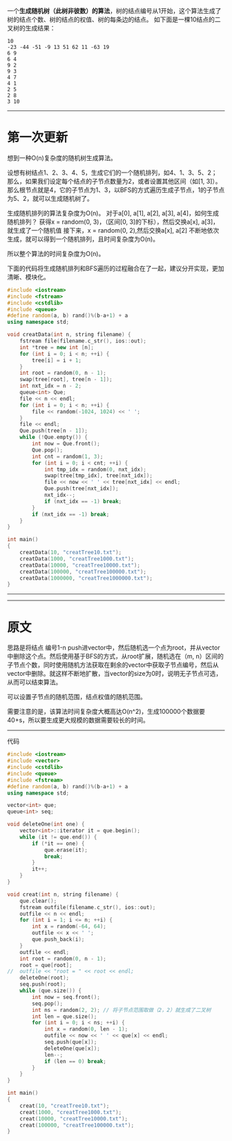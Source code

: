 

一个**生成随机树（此树非彼数）的算法**，树的结点编号从1开始，这个算法生成了树的结点个数、树的结点的权值、树的每条边的结点。 
如下面是一棵10结点的二叉树的生成结果： 
```
10
-23 -44 -51 -9 13 51 62 11 -63 19 
6 9
6 4
9 2
9 3
4 7
4 1
2 5
2 8
3 10 
```

---
# 第一次更新

想到一种O(n)复杂度的随机树生成算法。

设想有树结点1、2、3、4、5，生成它们的一个随机排列，如4、1、3、5、2；
那么，如果我们设定每个结点的子节点数量为2，或者设置其他区间（如[1, 3]）。
那么根节点就是4，它的子节点为1、3，以BFS的方式遍历生成子节点，1的子节点为5、2，就可以生成随机树了。

生成随机排列的算法复杂度为O(n)。
对于a[0], a[1], a[2], a[3], a[4]，如何生成随机排列？
获得x = random(0, 3)，（区间[0, 3]的下标），然后交换a[x], a[3]，就生成了一个随机值
接下来，x = random(0, 2),然后交换a[x], a[2]
不断地依次生成，就可以得到一个随机排列，且时间复杂度为O(n)。

所以整个算法的时间复杂度为O(n)。

下面的代码将生成随机排列和BFS遍历的过程融合在了一起，建议分开实现，更加清晰、模块化。 

```cpp
#include <iostream>
#include <fstream>
#include <cstdlib>
#include <queue>
#define random(a, b) rand()%(b-a+1) + a
using namespace std;

void creatData(int n, string filename) {
	fstream file(filename.c_str(), ios::out);
	int *tree = new int [n];
	for (int i = 0; i < n; ++i) {
		tree[i] = i + 1;
	}
	int root = random(0, n - 1);
	swap(tree[root], tree[n - 1]);
	int nxt_idx = n - 2;
	queue<int> Que;
	file << n << endl;
	for (int i = 0; i < n; ++i) {
		file << random(-1024, 1024) << ' ';
	}
	file << endl;
	Que.push(tree[n - 1]);
	while (!Que.empty()) {
		int now = Que.front();
		Que.pop();
		int cnt = random(1, 3);
		for (int i = 0; i < cnt; ++i) {
			int tmp_idx = random(0, nxt_idx); 
			swap(tree[tmp_idx], tree[nxt_idx]);
			file << now << ' ' << tree[nxt_idx] << endl;
			Que.push(tree[nxt_idx]);
			nxt_idx--;
			if (nxt_idx == -1) break;
		}
		if (nxt_idx == -1) break;
	}
}

int main()
{
	creatData(10, "creatTree10.txt");
	creatData(1000, "creatTree1000.txt");
	creatData(10000, "creatTree10000.txt");
	creatData(100000, "creatTree100000.txt");
	creatData(1000000, "creatTree1000000.txt");
}
```

---
---
# 原文

思路是将结点
编号1-n push进vector中，然后随机选一个点为root，并从vector中删除这个点。然后使用基于BFS的方式，从root扩展，随机选在（m, n）区间的子节点个数，同时使用随机方法获取在剩余的vector中获取子节点编号，然后从vector中删除。就这样不断地扩散，当vector的size为0时，说明无子节点可选，从而可以结束算法。

可以设置子节点的随机范围，结点权值的随机范围。

需要注意的是，该算法时间复杂度大概高达O(n^2)，生成100000个数据要40+s，所以要生成更大规模的数据需要较长的时间。

---

代码

```cpp
#include <iostream>
#include <vector>
#include <cstdlib>
#include <queue> 
#include <fstream>
#define random(a, b) rand()%(b-a+1) + a
using namespace std;

vector<int> que;
queue<int> seq;

void deleteOne(int one) {
	vector<int>::iterator it = que.begin();
	while (it != que.end()) {
		if (*it == one) {
			que.erase(it);
			break;
		}
		it++;
	}
}

void creat(int n, string filename) {
	que.clear();
	fstream outfile(filename.c_str(), ios::out);
	outfile << n << endl;
	for (int i = 1; i <= n; ++i) {
		int x = random(-64, 64);
		outfile << x << ' ';
		que.push_back(i);
	}
	outfile << endl;
	int root = random(0, n - 1);
	root = que[root];
//	outfile << "root = " << root << endl;
	deleteOne(root);
	seq.push(root);
	while (que.size()) {
		int now = seq.front();
		seq.pop();
		int ns = random(2, 2); // 将子节点范围取做（2，2）就生成了二叉树 
		int len = que.size();
		for (int i = 0; i < ns; ++i) {
			int x = random(0, len - 1);
			outfile << now << ' ' << que[x] << endl;
			seq.push(que[x]);
			deleteOne(que[x]);
			len--;
			if (len == 0) break;
		}
	}
}

int main()
{
	creat(10, "creatTree10.txt");
	creat(1000, "creatTree1000.txt");
	creat(10000, "creatTree10000.txt");
	creat(100000, "creatTree100000.txt");
}
```